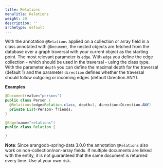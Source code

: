 ```yaml
---
title: Relations
menuTitle: Relations
weight: 20
description: ''
archetype: default
---
```

With the annotation `@Relations` applied on a collection or array field in a
class annotated with `@Document`, the nested objects are fetched from the
database over a graph traversal with your current object as the starting point.
The most relevant parameter is `edge`. With `edge` you define the edge collection -
which should be used in the traversal - using the class type. With the parameter
`depth` you can define the maximal depth for the traversal (default 1) and the
parameter `direction` defines whether the traversal should follow outgoing or
incoming edges (default Direction.ANY).

**Examples**

```java
@Document(value="persons")
public class Person {
  @Relations(edge=Relation.class, depth=1, direction=Direction.ANY)
  private List<Person> friends;
}

@Edge(name="relations")
public class Relation {

}
```

**Note**: Since arangodb-spring-data 3.0.0 the annotation `@Relations` also work
on non-collection/non-array fields. If multiple documents are linked with the
entity, it is not guaranteed that the same document is returned every time.
Use at your own risk.
